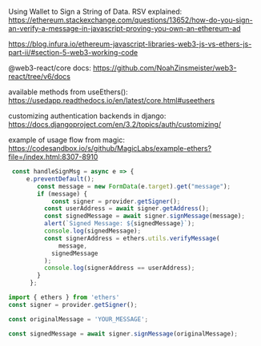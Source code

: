 Using Wallet to Sign a String of Data. RSV explained:
https://ethereum.stackexchange.com/questions/13652/how-do-you-sign-an-verify-a-message-in-javascript-proving-you-own-an-ethereum-ad

https://blog.infura.io/ethereum-javascript-libraries-web3-js-vs-ethers-js-part-ii/#section-5-web3-working-code

@web3-react/core docs:
https://github.com/NoahZinsmeister/web3-react/tree/v6/docs


available methods from useEthers():
https://usedapp.readthedocs.io/en/latest/core.html#useethers


customizing authentication backends in django:
https://docs.djangoproject.com/en/3.2/topics/auth/customizing/


example of usage flow from magic: https://codesandbox.io/s/github/MagicLabs/example-ethers?file=/index.html:8307-8910
```javascript
 const handleSignMsg = async e => {
     e.preventDefault();
        const message = new FormData(e.target).get("message");
        if (message) {
            const signer = provider.getSigner();
          const userAddress = await signer.getAddress();
          const signedMessage = await signer.signMessage(message);
          alert(`Signed Message: ${signedMessage}`);
          console.log(signedMessage);
          const signerAddress = ethers.utils.verifyMessage(
              message,
            signedMessage
          );
          console.log(signerAddress == userAddress);
        }
      };
```
```javascript
import { ethers } from 'ethers'
const signer = provider.getSigner();

const originalMessage = 'YOUR_MESSAGE';

const signedMessage = await signer.signMessage(originalMessage);
```